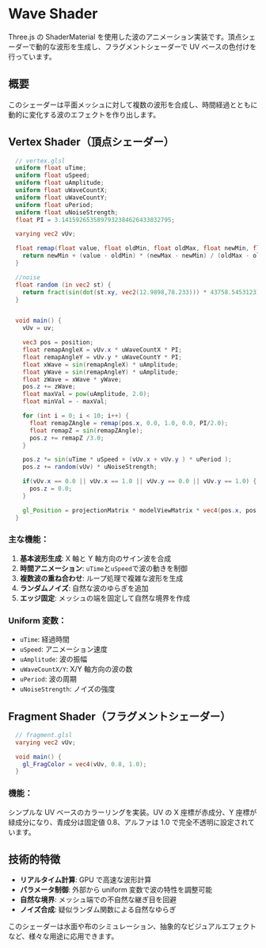 # Wave Shader

Three.js の ShaderMaterial を使用した波のアニメーション実装です。頂点シェーダーで動的な波形を生成し、フラグメントシェーダーで UV ベースの色付けを行っています。

## 概要

このシェーダーは平面メッシュに対して複数の波形を合成し、時間経過とともに動的に変化する波のエフェクトを作り出します。

## Vertex Shader（頂点シェーダー）

```glsl
  // vertex.glsl
  uniform float uTime;
  uniform float uSpeed;
  uniform float uAmplitude;
  uniform float uWaveCountX;
  uniform float uWaveCountY;
  uniform float uPeriod;
  uniform float uNoiseStrength;
  float PI = 3.1415926535897932384626433832795;

  varying vec2 vUv;

  float remap(float value, float oldMin, float oldMax, float newMin, float newMax) {
    return newMin + (value - oldMin) * (newMax - newMin) / (oldMax - oldMin);
  }

  //noise
  float random (in vec2 st) {
    return fract(sin(dot(st.xy, vec2(12.9898,78.233))) * 43758.5453123);
  }


  void main() {
    vUv = uv;

    vec3 pos = position;
    float remapAngleX = vUv.x * uWaveCountX * PI;
    float remapAngleY = vUv.y * uWaveCountY * PI;
    float xWave = sin(remapAngleX) * uAmplitude;
    float yWave = sin(remapAngleY) * uAmplitude;
    float zWave = xWave * yWave;
    pos.z += zWave;
    float maxVal = pow(uAmplitude, 2.0);
    float minVal = - maxVal;

    for (int i = 0; i < 10; i++) {
      float remapZAngle = remap(pos.x, 0.0, 1.0, 0.0, PI/2.0);
      float remapZ = sin(remapZAngle);
      pos.z += remapZ /3.0;
    }

    pos.z *= sin(uTime * uSpeed + (vUv.x + vUv.y ) * uPeriod );
    pos.z += random(vUv) * uNoiseStrength;

    if(vUv.x == 0.0 || vUv.x == 1.0 || vUv.y == 0.0 || vUv.y == 1.0) {
      pos.z = 0.0;
    }

    gl_Position = projectionMatrix * modelViewMatrix * vec4(pos.x, pos.y,pos.z, 1.0);
  }
```

### 主な機能：

1. **基本波形生成**: X 軸と Y 軸方向のサイン波を合成
2. **時間アニメーション**: `uTime`と`uSpeed`で波の動きを制御
3. **複数波の重ね合わせ**: ループ処理で複雑な波形を生成
4. **ランダムノイズ**: 自然な波のゆらぎを追加
5. **エッジ固定**: メッシュの端を固定して自然な境界を作成

### Uniform 変数：

- `uTime`: 経過時間
- `uSpeed`: アニメーション速度
- `uAmplitude`: 波の振幅
- `uWaveCountX/Y`: X/Y 軸方向の波の数
- `uPeriod`: 波の周期
- `uNoiseStrength`: ノイズの強度

## Fragment Shader（フラグメントシェーダー）

```glsl
  // fragment.glsl
  varying vec2 vUv;

  void main() {
    gl_FragColor = vec4(vUv, 0.8, 1.0);
  }
```

### 機能：

シンプルな UV ベースのカラーリングを実装。UV の X 座標が赤成分、Y 座標が緑成分になり、青成分は固定値 0.8、アルファは 1.0 で完全不透明に設定されています。

## 技術的特徴

- **リアルタイム計算**: GPU で高速な波形計算
- **パラメータ制御**: 外部から uniform 変数で波の特性を調整可能
- **自然な境界**: メッシュ端での不自然な継ぎ目を回避
- **ノイズ合成**: 疑似ランダム関数による自然なゆらぎ

このシェーダーは水面や布のシミュレーション、抽象的なビジュアルエフェクトなど、様々な用途に応用できます。
